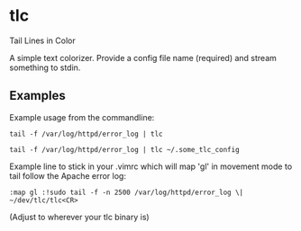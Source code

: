 tlc
===

Tail Lines in Color

A simple text colorizer.
Provide a config file name (required) and stream something to stdin.

Examples
--------

Example usage from the commandline:

    tail -f /var/log/httpd/error_log | tlc

    tail -f /var/log/httpd/error_log | tlc ~/.some_tlc_config


Example line to stick in your .vimrc which will map 'gl' in movement mode to tail follow the Apache error log:

    :map gl :!sudo tail -f -n 2500 /var/log/httpd/error_log \| ~/dev/tlc/tlc<CR>

(Adjust to wherever your tlc binary is)

